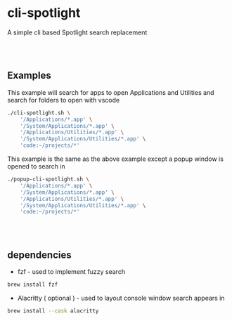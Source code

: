 # cli-spotlight
A simple cli based Spotlight search replacement


<br/><br/>

## Examples

This example will search for apps to open Applications and Utilities and search for folders to open
with vscode
``` sh
./cli-spotlight.sh \
    '/Applications/*.app' \
    '/System/Applications/*.app' \
    '/Applications/Utilities/*.app' \
    '/System/Applications/Utilities/*.app' \
    'code:~/projects/*'
```

This example is the same as the above example except a popup window is opened to search in
``` sh
./popup-cli-spotlight.sh \
    '/Applications/*.app' \
    '/System/Applications/*.app' \
    '/Applications/Utilities/*.app' \
    '/System/Applications/Utilities/*.app' \
    'code:~/projects/*'
```

<br/><br/>

## dependencies

- fzf - used to implement fuzzy search
``` sh
brew install fzf
```


- Alacritty ( optional ) - used to layout console window search appears in
``` sh
brew install --cask alacritty
```
